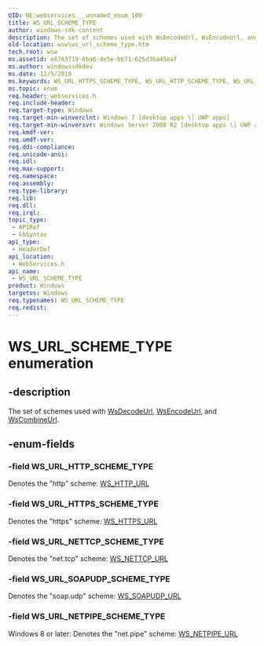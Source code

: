 ```yaml
---
UID: NE:webservices.__unnamed_enum_100
title: WS_URL_SCHEME_TYPE
author: windows-sdk-content
description: The set of schemes used with WsDecodeUrl, WsEncodeUrl, and WsCombineUrl.
old-location: wsw\ws_url_scheme_type.htm
tech.root: wsw
ms.assetid: e8763719-6ba0-4e5e-bb71-625d36a45eaf
ms.author: windowssdkdev
ms.date: 12/5/2018
ms.keywords: WS_URL_HTTPS_SCHEME_TYPE, WS_URL_HTTP_SCHEME_TYPE, WS_URL_NETPIPE_SCHEME_TYPE, WS_URL_NETTCP_SCHEME_TYPE, WS_URL_SCHEME_TYPE, WS_URL_SCHEME_TYPE enumeration [Web Services for Windows], WS_URL_SOAPUDP_SCHEME_TYPE, webservices/WS_URL_HTTPS_SCHEME_TYPE, webservices/WS_URL_HTTP_SCHEME_TYPE, webservices/WS_URL_NETPIPE_SCHEME_TYPE, webservices/WS_URL_NETTCP_SCHEME_TYPE, webservices/WS_URL_SCHEME_TYPE, webservices/WS_URL_SOAPUDP_SCHEME_TYPE, wsw.ws_url_scheme_type
ms.topic: enum
req.header: webservices.h
req.include-header: 
req.target-type: Windows
req.target-min-winverclnt: Windows 7 [desktop apps \| UWP apps]
req.target-min-winversvr: Windows Server 2008 R2 [desktop apps \| UWP apps]
req.kmdf-ver: 
req.umdf-ver: 
req.ddi-compliance: 
req.unicode-ansi: 
req.idl: 
req.max-support: 
req.namespace: 
req.assembly: 
req.type-library: 
req.lib: 
req.dll: 
req.irql: 
topic_type:
 - APIRef
 - kbSyntax
api_type:
 - HeaderDef
api_location:
 - WebServices.h
api_name:
 - WS_URL_SCHEME_TYPE
product: Windows
targetos: Windows
req.typenames: WS_URL_SCHEME_TYPE
req.redist: 
---
```


# WS_URL_SCHEME_TYPE enumeration


## -description


The set of schemes used with <a href="https://msdn.microsoft.com/67147b71-ca3a-4a17-a4f1-6ba608eca742">WsDecodeUrl</a>, <a href="https://msdn.microsoft.com/8253b062-072b-4d37-8b82-407df1bea6b4">WsEncodeUrl</a>, 
                and <a href="https://msdn.microsoft.com/6cff906a-adb7-4453-8d44-6a5bf44a681b">WsCombineUrl</a>.
            


## -enum-fields




### -field WS_URL_HTTP_SCHEME_TYPE

Denotes the "http" scheme: <a href="https://msdn.microsoft.com/36f4dda6-d46a-44cd-b4cd-597fa3298870">WS_HTTP_URL</a>



### -field WS_URL_HTTPS_SCHEME_TYPE

Denotes the "https" scheme: <a href="https://msdn.microsoft.com/4a7cf425-40c6-4951-880e-b3a99076bb2b">WS_HTTPS_URL</a>



### -field WS_URL_NETTCP_SCHEME_TYPE

Denotes the "net.tcp" scheme: <a href="https://msdn.microsoft.com/62079e59-01c8-48fb-932a-ca01cc7b86ec">WS_NETTCP_URL</a>



### -field WS_URL_SOAPUDP_SCHEME_TYPE

Denotes the "soap.udp" scheme: <a href="https://msdn.microsoft.com/f39c551f-891b-48c2-8143-84845506cde9">WS_SOAPUDP_URL</a>



### -field WS_URL_NETPIPE_SCHEME_TYPE

Windows 8 or later: Denotes the "net.pipe" scheme: <a href="https://msdn.microsoft.com/02FCD206-23BC-4ED0-9E4A-76AB0926FD7C">WS_NETPIPE_URL</a>



